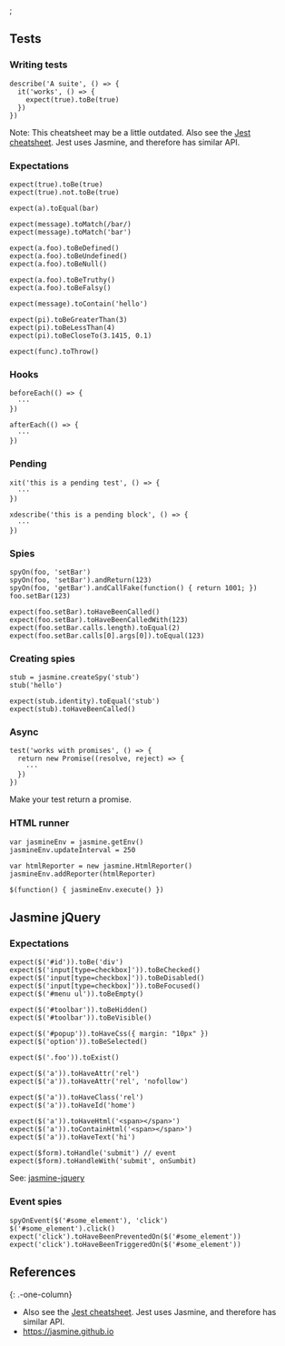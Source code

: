 ;

Tests
-----

### Writing tests

    describe('A suite', () => {
      it('works', () => {
        expect(true).toBe(true)
      })
    })

Note: This cheatsheet may be a little outdated. Also see the [Jest cheatsheet](./jest). Jest uses Jasmine, and therefore has similar API.

### Expectations

    expect(true).toBe(true)
    expect(true).not.toBe(true)

    expect(a).toEqual(bar)

    expect(message).toMatch(/bar/)
    expect(message).toMatch('bar')

    expect(a.foo).toBeDefined()
    expect(a.foo).toBeUndefined()
    expect(a.foo).toBeNull()

    expect(a.foo).toBeTruthy()
    expect(a.foo).toBeFalsy()

    expect(message).toContain('hello')

    expect(pi).toBeGreaterThan(3)
    expect(pi).toBeLessThan(4)
    expect(pi).toBeCloseTo(3.1415, 0.1)

    expect(func).toThrow()

### Hooks

    beforeEach(() => {
      ···
    })

    afterEach(() => {
      ···
    })

### Pending

    xit('this is a pending test', () => {
      ···
    })

    xdescribe('this is a pending block', () => {
      ···
    })

### Spies

    spyOn(foo, 'setBar')
    spyOn(foo, 'setBar').andReturn(123)
    spyOn(foo, 'getBar').andCallFake(function() { return 1001; })
    foo.setBar(123)

    expect(foo.setBar).toHaveBeenCalled()
    expect(foo.setBar).toHaveBeenCalledWith(123)
    expect(foo.setBar.calls.length).toEqual(2)
    expect(foo.setBar.calls[0].args[0]).toEqual(123)

### Creating spies

    stub = jasmine.createSpy('stub')
    stub('hello')

    expect(stub.identity).toEqual('stub')
    expect(stub).toHaveBeenCalled()

### Async

    test('works with promises', () => {
      return new Promise((resolve, reject) => {
        ···
      })
    })

Make your test return a promise.

### HTML runner

    var jasmineEnv = jasmine.getEnv()
    jasmineEnv.updateInterval = 250

    var htmlReporter = new jasmine.HtmlReporter()
    jasmineEnv.addReporter(htmlReporter)

    $(function() { jasmineEnv.execute() })

Jasmine jQuery
--------------

### Expectations

    expect($('#id')).toBe('div')
    expect($('input[type=checkbox]')).toBeChecked()
    expect($('input[type=checkbox]')).toBeDisabled()
    expect($('input[type=checkbox]')).toBeFocused()
    expect($('#menu ul')).toBeEmpty()

    expect($('#toolbar')).toBeHidden()
    expect($('#toolbar')).toBeVisible()

    expect($('#popup')).toHaveCss({ margin: "10px" })
    expect($('option')).toBeSelected()

    expect($('.foo')).toExist()

    expect($('a')).toHaveAttr('rel')
    expect($('a')).toHaveAttr('rel', 'nofollow')

    expect($('a')).toHaveClass('rel')
    expect($('a')).toHaveId('home')

    expect($('a')).toHaveHtml('<span></span>')
    expect($('a')).toContainHtml('<span></span>')
    expect($('a')).toHaveText('hi')

    expect($form).toHandle('submit') // event
    expect($form).toHandleWith('submit', onSumbit)

See: [jasmine-jquery](https://github.com/velesin/jasmine-jquery)

### Event spies

    spyOnEvent($('#some_element'), 'click')
    $('#some_element').click()
    expect('click').toHaveBeenPreventedOn($('#some_element'))
    expect('click').toHaveBeenTriggeredOn($('#some_element'))

References
----------

{: .-one-column}

-   Also see the [Jest cheatsheet](./jest). Jest uses Jasmine, and therefore has similar API.
-   <a href="https://jasmine.github.io" class="uri">https://jasmine.github.io</a>
